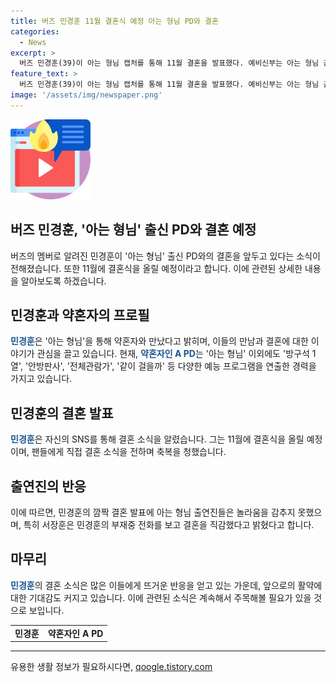 ```yaml
---
title: 버즈 민경훈 11월 결혼식 예정 아는 형님 PD와 결혼
categories:
  - News
excerpt: >
  버즈 민경훈(39)이 아는 형님 캡처를 통해 11월 결혼을 발표했다. 예비신부는 아는 형님 출신 PD로, 민경훈은 이를 통해 만났다고 밝혔다. 결혼에 대한 이야기는 27일 방송될 예정이며, 민경훈은 인스타그램을 통해 팬들에게 직접 소식을 전했다. 지난 10일 소속사가 결혼 소식을 공개하며 덧붙여 가정을 이루어 함께 행복하게 살고 싶다고 전했다. 이에 출연진들은 흥분을 감추지 못하고 민경훈의 결혼 발표에 관심을 갖고 있다.
feature_text: >
  버즈 민경훈(39)이 아는 형님 캡처를 통해 11월 결혼을 발표했다. 예비신부는 아는 형님 출신 PD로, 민경훈은 이를 통해 만났다고 밝혔다. 결혼에 대한 이야기는 27일 방송될 예정이며, 민경훈은 인스타그램을 통해 팬들에게 직접 소식을 전했다. 지난 10일 소속사가 결혼 소식을 공개하며 덧붙여 가정을 이루어 함께 행복하게 살고 싶다고 전했다. 이에 출연진들은 흥분을 감추지 못하고 민경훈의 결혼 발표에 관심을 갖고 있다.
image: '/assets/img/newspaper.png'
---
```


<p><img src="/assets/img/news.png" alt="rentncar 속보" /></p>

<h2>버즈 민경훈, '아는 형님' 출신 PD와 결혼 예정</h2>

<p data-ke-size="size16">버즈의 멤버로 알려진 민경훈이 '아는 형님' 출신 PD와의 결혼을 앞두고 있다는 소식이 전해졌습니다. 또한 11월에 결혼식을 올릴 예정이라고 합니다. 이에 관련된 상세한 내용을 알아보도록 하겠습니다.</p>

<h2 data-ke-size="size26">민경훈과 약혼자의 프로필</h2>

<p><b><span style="color: #1a5490;">민경훈</span></b>은 '아는 형님'을 통해 약혼자와 만났다고 밝히며, 이들의 만남과 결혼에 대한 이야기가 관심을 끌고 있습니다. 현재, <b><span style="color: #1a5490;">약혼자인 A PD</span></b>는 '아는 형님' 이외에도 '방구석 1열', '안방판사', '전체관람가', '같이 걸을까' 등 다양한 예능 프로그램을 연출한 경력을 가지고 있습니다.</p>

<h2 data-ke-size="size26">민경훈의 결혼 발표</h2>

<p><b><span style="color: #1a5490;">민경훈</span></b>은 자신의 SNS를 통해 결혼 소식을 알렸습니다. 그는 11월에 결혼식을 올릴 예정이며, 팬들에게 직접 결혼 소식을 전하며 축복을 청했습니다.</p>

<h2 data-ke-size="size26">출연진의 반응</h2>

<p>이에 따르면, 민경훈의 깜짝 결혼 발표에 아는 형님 출연진들은 놀라움을 감추지 못했으며, 특히 서장훈은 민경훈의 부재중 전화를 보고 결혼을 직감했다고 밝혔다고 합니다.</p>

<h2 data-ke-size="size26">마무리</h2>

<p><b><span style="color: #1a5490;">민경훈</span></b>의 결혼 소식은 많은 이들에게 뜨거운 반응을 얻고 있는 가운데, 앞으로의 활약에 대한 기대감도 커지고 있습니다. 이에 관련된 소식은 계속해서 주목해볼 필요가 있을 것으로 보입니다.</p>

<table>
  <tbody>
    <tr>
      <td style="text-align: center; height: 17px;"><b>민경훈</b></td>
      <td style="text-align: center; height: 17px;"><b>약혼자인 A PD</b></td>
    </tr>
  </tbody>
</table>

<hr>
유용한 생활 정보가 필요하시다면, <a href="https://qoogle.tistory.com" rel="dofollow">qoogle.tistory.com</a>


